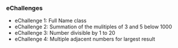 ### eChallenges

+ eChallenge 1: Full Name class
+ eChallenge 2: Summation of the mulitiples of 3 and 5 below 1000
+ eChallenge 3: Number divisible by 1 to 20
+ eChallenge 4: Multiple adjacent numbers for largest result
